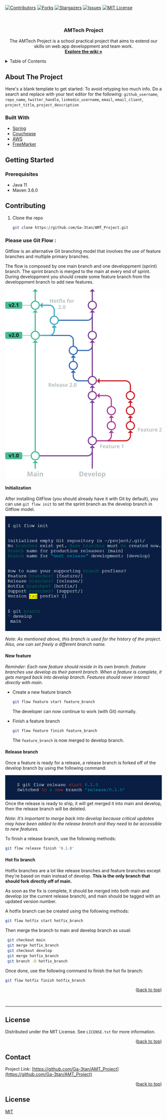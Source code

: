 <div id="top"></div>

[![Contributors][contributors-shield]][contributors-url]
[![Forks][forks-shield]][forks-url]
[![Stargazers][stars-shield]][stars-url]
[![Issues][issues-shield]][issues-url]
[![MIT License][license-shield]][license-url]

<!-- PROJECT LOGO -->
<br />

<div align="center">
  <a href="https://github.com/github_username/repo_name">
    <!-- <img src="images/logo.png" alt="Logo" width="80" height="80"> -->
  </a>


<h3 align="center">AMTech Project</h3>

  <p align="center">
    The AMTech Project is a school practical project that aims to extend our skills on web app developpment and team work.
    <br />
    <a href="https://github.com/Ga-3tan/AMT_Project/wiki"><strong>Explore the wiki »</strong></a>
    <br />
  </p>

</div>



<!-- TABLE OF CONTENTS -->

<details>
  <summary>Table of Contents</summary>
  <ol>
    <li>
      <a href="#about-the-project">About The Project</a>
      <ul>
        <li><a href="#built-with">Built With</a></li>
      </ul>
    </li>
    <li>
      <a href="#getting-started">Getting Started</a>
      <ul>
        <li><a href="#prerequisites">Prerequisites</a></li>
        <li><a href="#installation">Installation</a></li>
      </ul>
    </li>
    <li><a href="#usage">Usage</a></li>
    <li><a href="#contributing">Contributing</a></li>
    <li><a href="#license">License</a></li>
    <li><a href="#contact">Contact</a></li>
  </ol>
</details>




<!-- ABOUT THE PROJECT -->

## About The Project

<!-- [![Product Name Screen Shot][product-screenshot]](https://example.com) -->

Here's a blank template to get started: To avoid retyping too much info. Do a search and replace with your text editor for the following: `github_username`, `repo_name`, `twitter_handle`, `linkedin_username`, `email`, `email_client`, `project_title`, `project_description`

### Built With

* [Spring](https://spring.io/)
* [Couchease](https://couchbase.com/)
* [AWS](https://https://aws.amazon.com/)
* [FreeMarker](https://https://freemarker.apache.org/)

<!-- GETTING STARTED -->

## Getting Started

### Prerequisites

* Java 11
* Maven 3.6.0

<!-- CONTRIBUTING -->

## Contributing

1. Clone the repo

   ```sh
   git clone https://github.com/Ga-3tan/AMT_Project.git
   ```

### Please use Git Flow :

Gitflow is an alternative Git branching model that involves the use of feature branches and multiple primary branches.

The flow is composed by one main branch and one developpment (sprint) branch. The sprint branch is merged to the main at every end of sprint. During developpment you should create some feature branch from the developpment branch to add new features.

![Gitflow Model](./images/git-flow-model.svg)

#### Initialization
After installing GitFlow (you should already have it with Git by default), you can use ```git flow init``` to set the sprint branch as the develop branch in Gitflow model.

![Gitflow init](./images/git-flow-init.png)

_Note: As mentioned above, this branch is used for the history of the project. Also, one can set freely a different branch name._

#### New feature
_Reminder: Each new feature should reside in its own branch. feature branches use develop as their parent branch. When a feature is complete, it gets merged back into develop branch. Features should never interact directly with main._

* Create a new feature branch
   ```sh
   git flow feature start feature_branch
   ```
  The developer can now continue to work (with Git) normally.

* Finish a feature branch
   ```sh
   git flow feature finish feature_branch
   ```
  The ```feature_branch``` is now merged to develop branch.

#### Release branch
Once a feature is ready for a release, a release branch is forked off of the develop branch by using the following command:

![Gitflow init](./images/git-flow-release.png)
Once the release is ready to ship, it will get merged it into main and develop, then the release branch will be deleted.

_Note: It’s important to merge back into develop because critical updates may have been added to the release branch and they need to be accessible to new features._

To finish a release branch, use the following methods:
   ```sh
   git flow release finish '0.1.0'
   ```

#### Hot fix branch
Hotfix branches are a lot like release branches and feature branches except they're based on main instead of develop. __This is the only branch that should fork directly off of main.__

As soon as the fix is complete, it should be merged into both main and develop (or the current release branch), and main should be tagged with an updated version number.

A hotfix branch can be created using the following methods:
   ```sh
   git flow hotfix start hotfix_branch
   ```
Then merge the branch to main and develop branch as usual:
   ```sh
    git checkout main
    git merge hotfix_branch
    git checkout develop
    git merge hotfix_branch
    git branch -D hotfix_branch
   ```
Once done, use the following command to finish the hot fix branch:
   ```sh
   git flow hotfix finish hotfix_branch
   ```

<p align="right">(<a href="#top">back to top</a>)</p><br />

---

<!-- LICENSE -->

## License

Distributed under the MIT License. See `LICENSE.txt` for more information.

<p align="right">(<a href="#top">back to top</a>)</p>



<!-- CONTACT -->

## Contact

Project Link: [https://github.com/Ga-3tan/AMT_Project](https://github.com/Ga-3tan/AMT_Project)

<p align="right">(<a href="#top">back to top</a>)</p>



<!-- MARKDOWN LINKS & IMAGES -->
<!-- https://www.markdownguide.org/basic-syntax/#reference-style-links -->

[contributors-shield]: https://img.shields.io/github/contributors/Ga-3tan/AMT_Project.svg?style=for-the-badge
[contributors-url]: https://github.com/Ga-3tan/AMT_Project/graphs/contributors
[forks-shield]: https://img.shields.io/github/forks/Ga-3tan/AMT_Project.svg?style=for-the-badge
[forks-url]: https://github.com/Ga-3tan/AMT_Project/network/members
[stars-shield]: https://img.shields.io/github/stars/Ga-3tan/AMT_Project.svg?style=for-the-badge
[stars-url]: https://github.com/Ga-3tan/AMT_Project/stargazers
[issues-shield]: https://img.shields.io/github/issues/Ga-3tan/AMT_Project.svg?style=for-the-badge
[issues-url]: https://github.com/Ga-3tan/AMT_Project/issues
[license-shield]: https://img.shields.io/github/license/Ga-3tan/AMT_Project.svg?style=for-the-badge
[license-url]: https://github.com/Ga-3tan/AMT_Project/blob/master/LICENSE
[product-screenshot]: images/screenshot.png
## License
[MIT](https://choosealicense.com/licenses/mit/)
